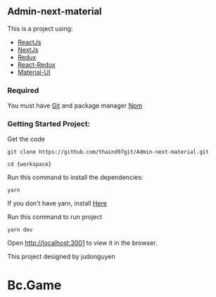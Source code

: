 ## Admin-next-material

This is a project using:

- [ReactJs](https://reactjs.org/)
- [NextJs](https://nextjs.org/learn/basics/create-nextjs-app)
- [Redux](https://github.com/reduxjs/redux)
- [React-Redux](https://github.com/reduxjs/react-redux)
- [Material-UI](https://material-ui.com/)

### Required

You must have [Git](https://github.com) and package manager [Npm](https://nodejs.org/en/)

### Getting Started Project:

Get the code

```
git clone https://github.com/thaind97git/Admin-next-material.git

cd {workspace}
```

Run this command to install the dependencies:

```
yarn
```

If you don't have yarn, install [Here](https://yarnpkg.com/)

Run this command to run project

```
yarn dev
```

Open [http://localhost:3001](http://localhost:3001) to view it in the browser.

This project designed by judonguyen
# Bc.Game
